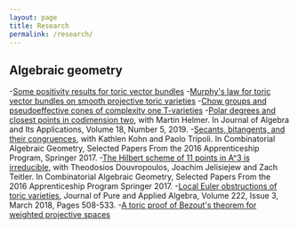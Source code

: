 ```yaml
---
layout: page
title: Research
permalink: /research/
---
```


## Algebraic geometry

-[Some positivity results for toric vector bundles](https://arxiv.org/abs/2002.00604)
-[Murphy's law for toric vector bundles on smooth projective toric varieties](https://arxiv.org/abs/2002.00609)
-[Chow groups and pseudoeffective cones of complexity one T-varieties](https://arxiv.org/abs/1907.10941)
-[Polar degrees and closest points in codimension two](https://arxiv.org/abs/1711.02381), with Martin Helmer. In Journal of Algebra and Its Applications, Volume 18, Number 5, 2019.
-[Secants, bitangents, and their congruences](https://arxiv.org/abs/1701.03711), with Kathlen Kohn and Paolo Tripoli. In Combinatorial Algebraic Geometry, Selected Papers From the 2016 Apprenticeship Program, Springer 2017.
-[The Hilbert scheme of 11 points in A^3 is irreducible](https://arxiv.org/abs/1701.03089), with Theodosios Douvropoulos, Joachim Jelisiejew and Zach Teitler. In Combinatorial Algebraic Geometry, Selected Papers From the 2016 Apprenticeship Program</i> Springer 2017. 
-[Local Euler obstructions of toric varieties](https://arxiv.org/abs/1610.02430), Journal of Pure and Applied Algebra, Volume 222, Issue 3, March 2018, Pages 508-533.
-[A toric proof of Bezout's theorem for weighted projective spaces](https://arxiv.org/abs/1604.02348)

